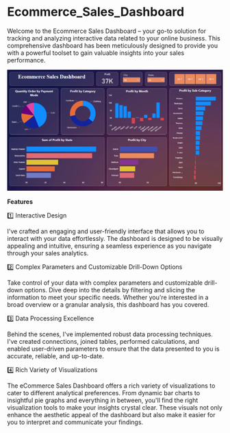 # Ecommerce_Sales_Dashboard

Welcome to the Ecommerce Sales Dashboard – your go-to solution for tracking and analyzing interactive data related to your online business. This comprehensive dashboard has been meticulously designed to provide you with a powerful toolset to gain valuable insights into your sales performance.

![Report](report.png)

**Features**

1️⃣ Interactive Design

I've crafted an engaging and user-friendly interface that allows you to interact with your data effortlessly. The dashboard is designed to be visually appealing and intuitive, ensuring a seamless experience as you navigate through your sales analytics.

2️⃣ Complex Parameters and Customizable Drill-Down Options

Take control of your data with complex parameters and customizable drill-down options. Dive deep into the details by filtering and slicing the information to meet your specific needs. Whether you're interested in a broad overview or a granular analysis, this dashboard has you covered.

3️⃣ Data Processing Excellence

Behind the scenes, I've implemented robust data processing techniques. I've created connections, joined tables, performed calculations, and enabled user-driven parameters to ensure that the data presented to you is accurate, reliable, and up-to-date.

4️⃣ Rich Variety of Visualizations

The eCommerce Sales Dashboard offers a rich variety of visualizations to cater to different analytical preferences. From dynamic bar charts to insightful pie graphs and everything in between, you'll find the right visualization tools to make your insights crystal clear. These visuals not only enhance the aesthetic appeal of the dashboard but also make it easier for you to interpret and communicate your findings.


